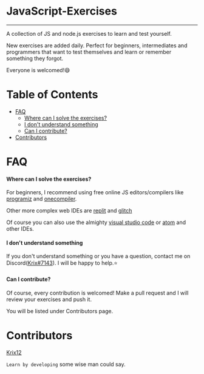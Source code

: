 # JavaScript-Exercises
---
A collection of JS and node.js exercises to learn and test yourself.

New exercises are added daily.
Perfect for beginners, intermediates and programmers that want to test themselves and learn or remember something they forgot.

Everyone is welcomed!😄

# Table of Contents
- [FAQ](#FAQ)
  - [Where can I solve the exercises?](#Where-can-I-solve-the-exercises?)
  - [I don't understand something](#I-don't-understand-something)
  - [Can I contribute?](#Can-I-contribute?)
- [Contributors](#Contributors)
# FAQ
#### Where can I solve the exercises?
For beginners, I recommend using free online JS editors/compilers like [programiz] and [onecompiler].

Other more complex web IDEs are [replit] and [glitch]

Of course you can also use the almighty [visual studio code] or [atom] and other IDEs.

#### I don't understand something
If you don't understand something or you have a question, contact me on Discord([Krix#7143]).
I will be happy to help.⭐

#### Can I contribute?
Of course, every contribution is welcomed!
Make a pull request and I will review your exercises and push it.

You will be listed under Contributors page.

# Contributors
[Krix12](https://github.com/Krix12)

`Learn by developing` some wise man could say.

[programiz]:https://www.programiz.com/javascript/online-compiler/
[onecompiler]:https://onecompiler.com/javascript
[replit]:https://replit.com/
[glitch]:https://glitch.com/
[visual studio code]:https://code.visualstudio.com/
[atom]:https://atom.io/
[Krix#7143]:https://discordapp.com/users/760133992459796510/
